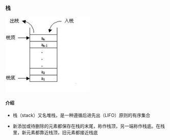 ### 栈

![](../images/stack.jpg)

#### 介绍

* 栈（stack）又名堆栈，是一种遵循后进先出（LIFO）原则的有序集合

* 新添加或待删除的元素都保存在栈的末尾，称作栈顶，另一端称作栈底。在栈里，新元素都靠近栈顶，旧元素都接近栈底